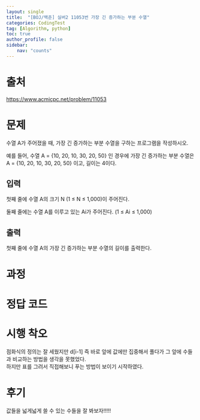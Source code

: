 ```yaml
---
layout: single
title:  "[BOJ/백준] 실버2 11053번 가장 긴 증가하는 부분 수열"
categories: CodingTest
tag: [Algorithm, python]
toc: true
author_profile: false
sidebar:
    nav: "counts"
---
```


# 출처
<https://www.acmicpc.net/problem/11053>


# 문제
수열 A가 주어졌을 때, 가장 긴 증가하는 부분 수열을 구하는 프로그램을 작성하시오.

예를 들어, 수열 A = {10, 20, 10, 30, 20, 50} 인 경우에 가장 긴 증가하는 부분 수열은   
A = {10, 20, 10, 30, 20, 50} 이고, 길이는 4이다.


## 입력
첫째 줄에 수열 A의 크기 N (1 ≤ N ≤ 1,000)이 주어진다.

둘째 줄에는 수열 A를 이루고 있는 Ai가 주어진다. (1 ≤ Ai ≤ 1,000)


## 출력
첫째 줄에 수열 A의 가장 긴 증가하는 부분 수열의 길이를 출력한다.
  
  
# 과정

# 정답 코드
<script src="https://gist.github.com/kghees/7b66bedf908b6196b5eb084fa1375f17.js"></script>
  
    

# 시행 착오
점화식의 정의는 잘 세웠지만 d[i-1] 즉 바로 앞에 값에만 집중해서 풀다가
그 앞에 수들과 비교하는 방법을 생각을 못했었다.   
하지만 표를 그려서 직접해보니 푸는 방법이 보이기 시작하였다.

# 후기
값들을 넓게넓게 쓸 수 있는 수들을 잘 봐보자!!!!!


